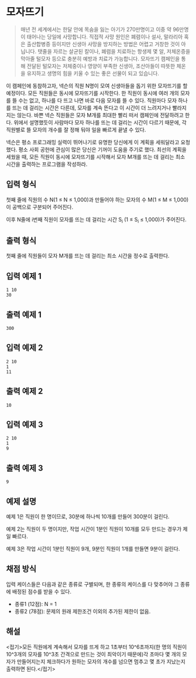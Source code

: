 # 모자뜨기

> 매년 전 세계에서는 한달 안에 목숨을 잃는 아기가 270만명이고 이중 약 96만명이 태어나는 당일에 사망합니다. 직접적 사망 원인은 폐렴이나 설사, 말라리아 혹은 출산합병증 등이지만 신생아 사망을 방지하는 방법은 어렵고 거창한 것이 아닙니다. 탯줄을 자르는 살균된 칼이나, 폐렴을 치료하는 항생제 몇 알, 저체온증을 막아줄 털모자 등으로 충분히 예방과 치료가 가능합니다. 모자뜨기 캠페인을 통해 전달된 털모자는 저체중이나 영양이 부족한 신생아, 조산아들이 따뜻한 체온을 유지하고 생명의 힘을 키울 수 있는 좋은 선물이 되고 있습니다.

이 캠페인에 동참하고자, 넥슨의 직원 N명이 모여 신생아들을 돕기 위한 모자뜨기를 할 예정이다. 모든 직원들은 동시에 모자뜨기를 시작한다. 한 직원이 동시에 여러 개의 모자를 뜰 수는 없고, 하나를 다 뜨고 나면 바로 다음 모자를 뜰 수 있다. 직원마다 모자 하나를 뜨는 데 걸리는 시간은 다른데, 모자를 계속 뜬다고 이 시간이 더 느려지거나 빨라지지는 않는다.
바쁜 넥슨 직원들은 모자 M개를 최대한 빨리 떠서 캠페인에 전달하려고 한다. 위에서 설명했듯이 사람마다 모자 하나를 뜨는 데 걸리는 시간이 다르기 때문에, 각 직원별로 뜰 모자의 개수를 잘 정해 둬야 일을 빠르게 끝낼 수 있다.

넥슨은 평소 프로그래밍 실력이 뛰어나기로 유명한 당신에게 이 계획을 세워달라고 요청했다. 평소 사회 공헌에 관심이 많은 당신은 기꺼이 도움을 주기로 했다. 최선의 계획을 세웠을 때, 모든 직원이 동시에 모자뜨기를 시작해서 모자 M개를 뜨는 데 걸리는 최소 시간을 출력하는 프로그램을 작성하라.

## 입력 형식

첫째 줄에 직원의 수 N(1 ≤ N ≤ 1,000)과 만들어야 하는 모자의 수 M(1 ≤ M ≤ 1,000)이 공백으로 구분되어 주어진다.

이후 N줄에 i번째 직원이 모자를 뜨는 데 걸리는 시간 S<sub>i</sub> (1 ≤ S<sub>i</sub> ≤ 1,000)가 주어진다.

## 출력 형식

첫째 줄에 직원들이 모자 M개를 뜨는 데 걸리는 최소 시간을 정수로 출력한다.

## 입력 예제 1

```
1 10
30
```

## 출력 예제 1

```
300
```

## 입력 예제 2

```
2 10
1
11
```

## 출력 예제 2

```
10
```

## 입력 예제 3

```
2 10
1
9
```

## 출력 예제 3

```
9
```

## 예제 설명
예제 1은 직원이 한 명이므로, 30분에 하나씩 10개를 만들어 300분이 걸린다.

예제 2는 직원이 두 명이지만, 작업 시간이 1분인 직원이 10개를 모두 만드는 경우가 제일 빠르다.

예제 3은 작업 시간이 1분인 직원이 9개, 9분인 직원이 1개를 만들면 9분이 걸린다.

## 채점 방식

입력 케이스들은 다음과 같은 종류로 구별되며, 한 종류의 케이스를 다 맞추어야 그 종류에 배정된 점수를 받을 수 있다.

* 종류1 (12점): N = 1
* 종류2 (78점): 문제의 원래 제한조건 이외의 추가된 제한이 없음.

## 해설

<접기>모든 직원에게 계속해서 모자를 뜨게 하고 1초부터 10^6초까지(한 명의 직원이 10^3개의 모자를 10^3초 간격으로 만드는 것이 최악이기 때문에)각 초마다 몇 개의 모자가 만들어지는지 체크하다가 원하는 모자의 개수를 넘으면 멈추고 몇 초가 지났는지 출력하면 된다.</접기>